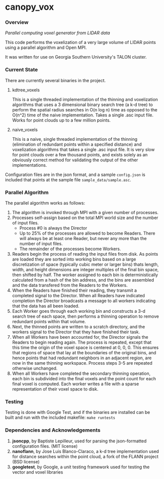 # canopy_vox

### Overview
*Parallel computing voxel generator from LIDAR data*

This code performs the voxelization of a very large volume of LIDAR points using a parallel algorithm and Open MPI.

It was written for use on Georgia Southern University's TALON cluster.

### Current State
There are currently several binaries in the project.

1. kdtree_voxels

   This is a single threaded implementation of the thinning and voxelization algorithms that uses a 3 dimensional binary search tree (a k-d tree) to perform the spatial radius searches in O(n log n) time as opposed to the O(n^2) time of the naive implementation.  Takes a single .asc input file.  Works for point clouds up to a few million points.

2. naive_voxels

   This is a naive, single threaded implementation of the thinning (elimination of redundant points within a specified distance) and voxelization algorithms that takes a single .asc input file.  It is very slow for point clouds over a few thousand points, and exists solely as an obviously correct method for validating the output of the other implementations.

Configuration files are in the json format, and a sample `config.json` is included that points at the sample file `sample_data/sample.asc`.

### Parallel Algorithm
The parallel algorithm works as follows:
1. The algorithm is invoked through MPI with a given number of processes.
2. Processes self-assign based on the total MPI world size and the number of input files.
   * Process #0 is always the Director
   * Up to 25% of the processes are allowed to become Readers.  There will always be at least one Reader, but never any more than the number of input files.
   * The remainder of the processes become Workers.
3. Readers begin the process of reading the input files from disk.  As points are loaded they are sorted into working bins based on a large discretization of space (typically cubic meter or larger bins) thats length, width, and height dimensions are integer multiples of the final bin space, then shifted by half.  The worker assigned to each bin is deterministically calculated from a hash of the bin address, and the bins are assembled and the data transfered from the Readers to the Workers.
4. When the Readers have finished their reading, they transmit a completed signal to the Director.  When all Readers have indicated completion the Director broadcasts a message to all workers indicating that the data has all been loaded.
5. Each Worker goes through each working bin and constructs a 3-d search tree of each space, then performs a thinning operation to remove redundant points within that volume.
6. Next, the thinned points are written to a scratch directory, and the workers signal to the Director that they have finished their task.
7. When all Workers have been accounted for, the Director signals the Readers to begin reading again.  The process is repeated, except that this time the origin of the voxel space is centered at 0, 0, 0.  This ensures that regions of space that lay at the boundaries of the original bins, and hence points that had redundant neighbors in an adjacent region, are now in the same thinning workspace.  Process steps 3-5 are repeated otherwise unchanged.
8. When all Workers have completed the secondary thinning operation, each bin is subdivided into the final voxels and the point count for each final voxel is computed. Each worker writes a file with a sparse representation of their voxel space to disk.

### Testing
Testing is done with Google Test, and if the binaries are installed can be built and run with the included makefile: `make runtests`

### Dependencies and Acknowledgements
1. **jsoncpp**, by Baptiste Lepilleur, used for parsing the json-formatted configuration files. (MIT license)
2. **nanoflann**, by Jose Luis Blanco-Claraco, a k-d tree implementation used for distance searches within the point cloud, a fork of the FLANN project (BSD license)
3. **googletest**, by Google, a unit testing framework used for testing the vector and voxel libraries
